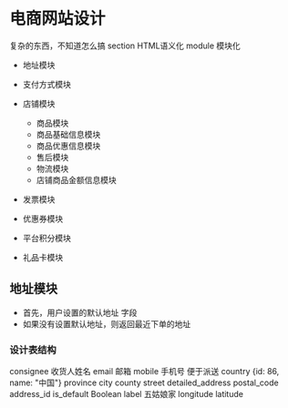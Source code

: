# 电商网站设计
  复杂的东西，不知道怎么搞
  section HTML语义化
  module 模块化
  - 地址模块
  - 支付方式模块
  - 店铺模块
    - 商品模块
    - 商品基础信息模块
    - 商品优惠信息模块
    - 售后模块
    - 物流模块
    - 店铺商品金额信息模块

  - 发票模块
  - 优惠券模块
  - 平台积分模块
  - 礼品卡模块

## 地址模块
  - 首先，用户设置的默认地址 字段
  - 如果没有设置默认地址，则返回最近下单的地址

### 设计表结构
consignee 收货人姓名
email     邮箱
mobile    手机号
便于派送
country {id: 86, name: "中国"}
province
city
county
street
detailed_address
postal_code
address_id
is_default Boolean
label   五姑娘家
longitude
latitude
